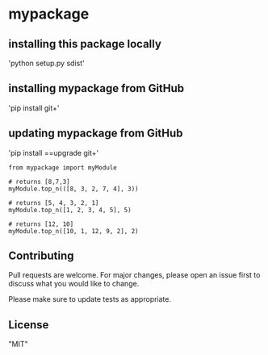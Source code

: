 # mypackage

## installing this package locally
'python setup.py sdist'

## installing mypackage from GitHub
'pip install git+<gitUrl>'

## updating mypackage from GitHub
'pip install ==upgrade git+<gitUrl>'

```install requires numpy
from mypackage import myModule

# returns [8,7,3]
myModule.top_n(([8, 3, 2, 7, 4], 3))

# returns [5, 4, 3, 2, 1]
myModule.top_n([1, 2, 3, 4, 5], 5)

# returns [12, 10]
myModule.top_n([10, 1, 12, 9, 2], 2)
```

## Contributing

Pull requests are welcome. For major changes, please open an issue first
to discuss what you would like to change.

Please make sure to update tests as appropriate.

## License

"MIT"